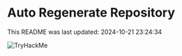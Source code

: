 # Auto Regenerate Repository

This README was last updated: 2024-10-21 23:24:34

 ![TryHackMe](https://tryhackme.com/badge/533634)